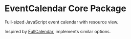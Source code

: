 # EventCalendar Core Package

Full-sized JavaScript event calendar with resource view.

Inspired by [FullCalendar](https://fullcalendar.io/), implements similar options.